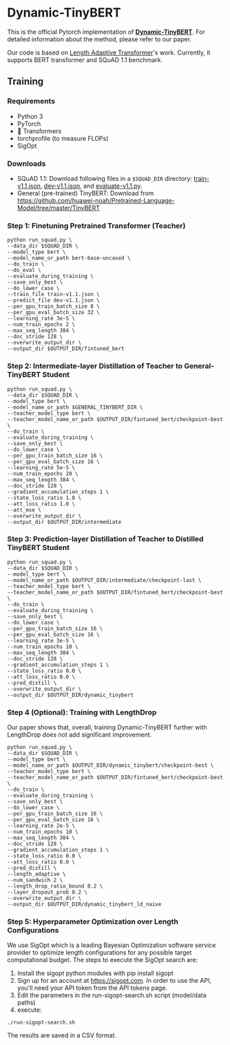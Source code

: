<!--
Apache v2 license
Copyright (C) 2021 Intel Corporation
SPDX-License-Identifier: Apache-2.0
-->

# Dynamic-TinyBERT

This is the official Pytorch implementation of [**Dynamic-TinyBERT**](https://arxiv.org/pdf/2111.09645.pdf).
For detailed information about the method, please refer to our paper.

Our code is based on [Length Adaptive Transformer](https://github.com/clovaai/length-adaptive-transformer)'s work.
Currently, it supports BERT transformer and SQuAD 1.1 benchmark.


## Training


### Requirements
- Python 3
- PyTorch
- 🤗 Transformers
- torchprofile (to measure FLOPs)
- SigOpt


### Downloads
- SQuAD 1.1: Download following files in a `$SQUAD_DIR` directory:
[train-v1.1.json](https://rajpurkar.github.io/SQuAD-explorer/dataset/train-v1.1.json), [dev-v1.1.json](https://rajpurkar.github.io/SQuAD-explorer/dataset/dev-v1.1.json), and [evaluate-v1.1.py](https://github.com/allenai/bi-att-flow/blob/master/squad/evaluate-v1.1.py).
- General (pre-trained) TinyBERT: Download from https://github.com/huawei-noah/Pretrained-Language-Model/tree/master/TinyBERT 


### Step 1: Finetuning Pretrained Transformer (Teacher)
```
python run_squad.py \
--data_dir $SQUAD_DIR \
--model_type bert \
--model_name_or_path bert-base-uncased \
--do_train \
--do_eval \
--evaluate_during_training \
--save_only_best \
--do_lower_case \
--train_file train-v1.1.json \
--predict_file dev-v1.1.json \
--per_gpu_train_batch_size 8 \
--per_gpu_eval_batch_size 32 \
--learning_rate 3e-5 \
--num_train_epochs 2 \
--max_seq_length 384 \
--doc_stride 128 \
--overwrite_output_dir \
--output_dir $OUTPUT_DIR/fintuned_bert
```

### Step 2: Intermediate-layer Distillation of Teacher to General-TinyBERT Student
```
python run_squad.py \
--data_dir $SQUAD_DIR \
--model_type bert \
--model_name_or_path $GENERAL_TINYBERT_DIR \
--teacher_model_type bert \
--teacher_model_name_or_path $OUTPUT_DIR/fintuned_bert/checkpoint-best \
--do_train \
--evaluate_during_training \
--save_only_best \
--do_lower_case \
--per_gpu_train_batch_size 16 \
--per_gpu_eval_batch_size 16 \
--learning_rate 5e-5 \
--num_train_epochs 20 \
--max_seq_length 384 \
--doc_stride 128 \
--gradient_accumulation_steps 1 \
--state_loss_ratio 1.0 \
--att_loss_ratio 1.0 \
--att_mse \
--overwrite_output_dir \
--output_dir $OUTPUT_DIR/intermediate

```

### Step 3: Prediction-layer Distillation of Teacher to Distilled TinyBERT Student

```
python run_squad.py \
--data_dir $SQUAD_DIR \
--model_type bert \
--model_name_or_path $OUTPUT_DIR/intermediate/checkpoint-last \
--teacher_model_type bert \
--teacher_model_name_or_path $OUTPUT_DIR/fintuned_bert/checkpoint-best \
--do_train \
--evaluate_during_training \
--save_only_best \
--do_lower_case \
--per_gpu_train_batch_size 16 \
--per_gpu_eval_batch_size 16 \
--learning_rate 3e-5 \
--num_train_epochs 10 \
--max_seq_length 384 \
--doc_stride 128 \
--gradient_accumulation_steps 1 \
--state_loss_ratio 0.0 \
--att_loss_ratio 0.0 \
--pred_distill \
--overwrite_output_dir \
--output_dir $OUTPUT_DIR/dynamic_tinybert
```


### Step 4 (Optional): Training with LengthDrop
Our paper shows that, overall, training Dynamic-TinyBERT further with LengthDrop does not add significant improvement.

```
python run_squad.py \
--data_dir $SQUAD_DIR \
--model_type bert \
--model_name_or_path $OUTPUT_DIR/dynamic_tinybert/checkpoint-best \
--teacher_model_type bert \
--teacher_model_name_or_path $OUTPUT_DIR/fintuned_bert/checkpoint-best \
--do_train \
--evaluate_during_training \
--save_only_best \
--do_lower_case \
--per_gpu_train_batch_size 16 \
--per_gpu_eval_batch_size 16 \
--learning_rate 2e-5 \
--num_train_epochs 10 \
--max_seq_length 384 \
--doc_stride 128 \
--gradient_accumulation_steps 1 \
--state_loss_ratio 0.0 \
--att_loss_ratio 0.0 \
--pred_distill \
--length_adaptive \
--num_sandwich 2 \
--length_drop_ratio_bound 0.2 \
--layer_dropout_prob 0.2 \
--overwrite_output_dir \
--output_dir $OUTPUT_DIR/dynamic_tinybert_ld_naive

```

### Step 5: Hyperparameter Optimization over Length Configurations

We use SigOpt which is a leading Bayesian Optimization software service provider to optimize length configurations for any possible target computational budget.
The steps to execute the SigOpt search are:

1. Install the sigopt python modules with pip install sigopt
2. Sign up for an account at https://sigopt.com. In order to use the API, you'll need your API token from the API tokens page.
3. Edit the parameters in the run-sigopt-search.sh script (model/data paths)
4. execute:
```
./run-sigopt-search.sh
```

The results are saved in a CSV format.